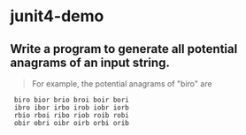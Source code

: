 # junit4-demo

##  Write a program to generate all potential anagrams of an input string.
    
>  For example, the potential anagrams of "biro" are
```
 biro bior brio broi boir bori
 ibro ibor irbo irob iobr iorb
 rbio rboi ribo riob roib robi
 obir obri oibr oirb orbi orib
```
    
